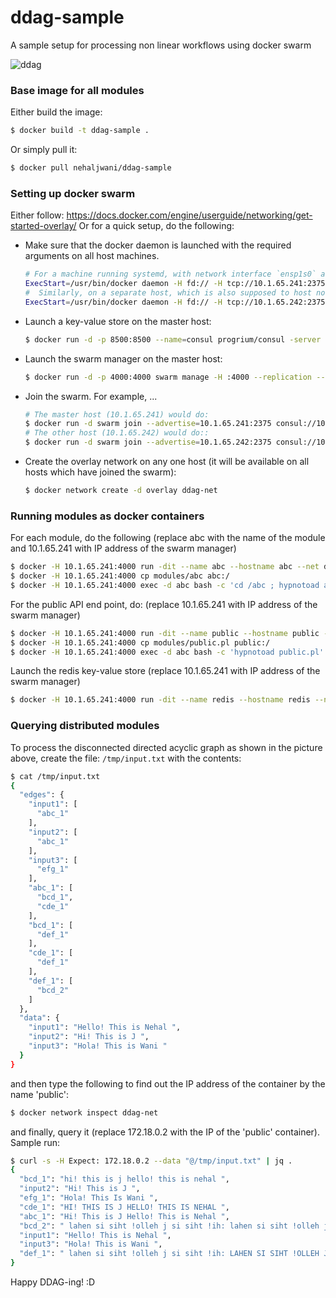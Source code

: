 # ddag-sample
A sample setup for processing non linear workflows using docker swarm

![ddag](https://cloud.githubusercontent.com/assets/1779189/14393336/16462410-fde4-11e5-9cc7-1aa5587d620d.png)

### Base image for all modules
Either build the image:
```bash
$ docker build -t ddag-sample .
```
Or simply pull it:
```bash
$ docker pull nehaljwani/ddag-sample
```
### Setting up docker swarm

Either follow: https://docs.docker.com/engine/userguide/networking/get-started-overlay/
Or for a quick setup, do the following:
- Make sure that the docker daemon is launched with the required arguments on all host machines. 

    ```bash
    # For a machine running systemd, with network interface `ensp1s0` and IP address `10.1.65.241`, the line on the master host would look like:
    ExecStart=/usr/bin/docker daemon -H fd:// -H tcp://10.1.65.241:2375 --cluster-advertise enp1s0:2375 --cluster-store consul://10.1.65.241:8500
    #  Similarly, on a separate host, which is also supposed to host nodes of this swarm, running systemd, with network interface `eth0` and IP address `10.1.65.242`,  the line would look like:
    ExecStart=/usr/bin/docker daemon -H fd:// -H tcp://10.1.65.242:2375 --cluster-advertise eth0:2375 --cluster-store consul://10.1.65.241:8500
    ```
- Launch a key-value store on the master host:

    ```bash
    $ docker run -d -p 8500:8500 --name=consul progrium/consul -server -bootstrap
    ```
- Launch the swarm manager on the master host:

    ```bash
    $ docker run -d -p 4000:4000 swarm manage -H :4000 --replication --advertise 10.1.65.241:4000 consul://10.1.65.241:8500
    ```
        
- Join the swarm. For example, ...

    ```bash
    # The master host (10.1.65.241) would do:
    $ docker run -d swarm join --advertise=10.1.65.241:2375 consul://10.1.65.241:8500
    # The other host (10.1.65.242) would do::
    $ docker run -d swarm join --advertise=10.1.65.242:2375 consul://10.1.65.241:8500
    ```
- Create the overlay network on any one host (it will be available on all hosts which have joined the swarm): 

    ```bash
    $ docker network create -d overlay ddag-net
    ```

### Running modules as docker containers
For each module, do the following (replace abc with the name of the module and 10.1.65.241 with IP address of the swarm manager)
```bash
$ docker -H 10.1.65.241:4000 run -dit --name abc --hostname abc --net ddag-net nehaljwani/ddag-base:latest /bin/bash
$ docker -H 10.1.65.241:4000 cp modules/abc abc:/
$ docker -H 10.1.65.241:4000 exec -d abc bash -c 'cd /abc ; hypnotoad api.pl'
```
For the public API end point, do: (replace 10.1.65.241 with IP address of the swarm manager)
```bash
$ docker -H 10.1.65.241:4000 run -dit --name public --hostname public --net ddag-net nehaljwani/ddag-base:latest /bin/bash
$ docker -H 10.1.65.241:4000 cp modules/public.pl public:/
$ docker -H 10.1.65.241:4000 exec -d abc bash -c 'hypnotoad public.pl'
```
Launch the redis key-value store (replace 10.1.65.241 with IP address of the swarm manager)
```bash
$ docker -H 10.1.65.241:4000 run -dit --name redis --hostname redis --net ddag-net redis
```

### Querying distributed modules
To process the disconnected directed acyclic graph as shown in the picture above, create the file: `/tmp/input.txt` with the contents:
```bash
$ cat /tmp/input.txt
{
  "edges": {
    "input1": [
      "abc_1"
    ],
    "input2": [
      "abc_1"
    ],
    "input3": [
      "efg_1"
    ],
    "abc_1": [
      "bcd_1",
      "cde_1"
    ],
    "bcd_1": [
      "def_1"
    ],
    "cde_1": [
      "def_1"
    ],
    "def_1": [
      "bcd_2"
    ]
  },
  "data": {
    "input1": "Hello! This is Nehal ",
    "input2": "Hi! This is J ",
    "input3": "Hola! This is Wani "
  }
}
```
and then type the following to find out the IP address of the container by the name 'public':
```bash
$ docker network inspect ddag-net
```
and finally, query it (replace 172.18.0.2 with the IP of the 'public' container). Sample run:
```bash
$ curl -s -H Expect: 172.18.0.2 --data "@/tmp/input.txt" | jq .
{
  "bcd_1": "hi! this is j hello! this is nehal ",
  "input2": "Hi! This is J ",
  "efg_1": "Hola! This Is Wani ",
  "cde_1": "HI! THIS IS J HELLO! THIS IS NEHAL ",
  "abc_1": "Hi! This is J Hello! This is Nehal ",
  "bcd_2": " lahen si siht !olleh j si siht !ih: lahen si siht !olleh j si siht !ih",
  "input1": "Hello! This is Nehal ",
  "input3": "Hola! This is Wani ",
  "def_1": " lahen si siht !olleh j si siht !ih: LAHEN SI SIHT !OLLEH J SI SIHT !IH"
}
```

Happy DDAG-ing! :D
